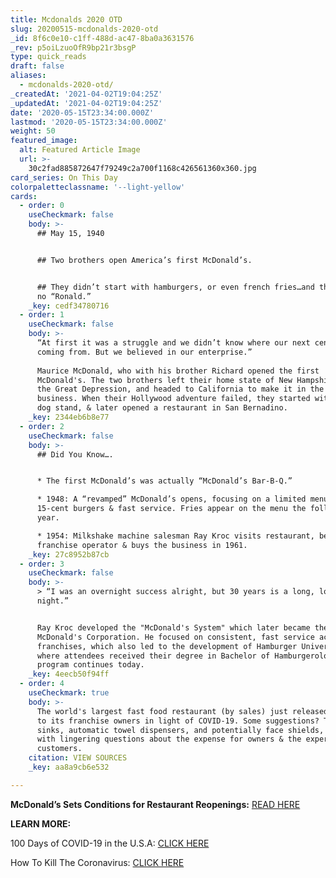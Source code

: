```yaml
---
title: Mcdonalds 2020 OTD
slug: 20200515-mcdonalds-2020-otd
_id: 8f6c0e10-c1ff-488d-ac47-8ba0a3631576
_rev: p5oiLzuoOfR9bp21r3bsgP
type: quick_reads
draft: false
aliases:
  - mcdonalds-2020-otd/
_createdAt: '2021-04-02T19:04:25Z'
_updatedAt: '2021-04-02T19:04:25Z'
date: '2020-05-15T23:34:00.000Z'
lastmod: '2020-05-15T23:34:00.000Z'
weight: 50
featured_image:
  alt: Featured Article Image
  url: >-
    30c2fad885872647f79249c2a700f1168c426561360x360.jpg
card_series: On This Day
colorpaletteclassname: '--light-yellow'
cards:
  - order: 0
    useCheckmark: false
    body: >-
      ## May 15, 1940


      ## Two brothers open America’s first McDonald’s.


      ## They didn’t start with hamburgers, or even french fries…and there was
      no “Ronald.”
    _key: cedf34780716
  - order: 1
    useCheckmark: false
    body: >-
      “At first it was a struggle and we didn’t know where our next cent was
      coming from. But we believed in our enterprise.”  
        
      Maurice McDonald, who with his brother Richard opened the first
      McDonald's. The two brothers left their home state of New Hampshire after
      the Great Depression, and headed to California to make it in the movie
      business. When their Hollywood adventure failed, they started with a hot
      dog stand, & later opened a restaurant in San Bernadino.
    _key: 2344eb6b8e77
  - order: 2
    useCheckmark: false
    body: >-
      ## Did You Know….


      * The first McDonald’s was actually “McDonald’s Bar-B-Q.”

      * 1948: A “revamped” McDonald’s opens, focusing on a limited menu with
      15-cent burgers & fast service. Fries appear on the menu the following
      year.

      * 1954: Milkshake machine salesman Ray Kroc visits restaurant, becomes a
      franchise operator & buys the business in 1961.
    _key: 27c8952b87cb
  - order: 3
    useCheckmark: false
    body: >-
      > “I was an overnight success alright, but 30 years is a long, long
      night.”


      Ray Kroc developed the "McDonald's System" which later became the
      McDonald's Corporation. He focused on consistent, fast service across
      franchises, which also led to the development of Hamburger University
      where attendees received their degree in Bachelor of Hamburgerology. The
      program continues today.
    _key: 4eecb50f94ff
  - order: 4
    useCheckmark: true
    body: >-
      The world's largest fast food restaurant (by sales) just released guidance
      to its franchise owners in light of COVID-19. Some suggestions? Touchless
      sinks, automatic towel dispensers, and potentially face shields, a long
      with lingering questions about the expense for owners & the experience for
      customers.
    citation: VIEW SOURCES
    _key: aa8a9cb6e532

---
```

**McDonald’s Sets Conditions for Restaurant Reopenings:** [READ HERE](https://www.wsj.com/articles/mcdonalds-sets-conditions-for-restaurant-reopenings-11589466556?emailToken=30f5da534dcf66cc73d9a498a9f5cd55WcVfNqPAV0P0TmYHTQG6E9HoaTc3nSi1rYb7dDamjo9JxQxoimWGjfk+vWM15ysOqVruugAM2B5HpZyHBxbPGGvvx8C4V0jHmrfjd0e+RTQ%3D&reflink=article_email_share)

**LEARN MORE:**

100 Days of COVID-19 in the U.S.A: [CLICK HERE](https://smarthernews.com/article/100-days-of-covid-19-in-the-u-s-a/)

How To Kill The Coronavirus: [CLICK HERE](https://smarthernews.com/article/how-to-kill-the-new-coronavirus/)